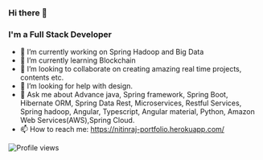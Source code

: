 ### Hi there 👋

### I'm a Full Stack Developer  

- 🔭 I’m currently working on Spring Hadoop and Big Data
- 🌱 I’m currently learning Blockchain 
- 👯 I’m looking to collaborate on creating amazing real time projects, contents etc.
- 🤔 I’m looking for help with design.
- 💬 Ask me about Advance java, Spring framework, Spring Boot, Hibernate ORM, Spring Data Rest, Microservices, Restful Services, Spring hadoop, Angular, Typescript, Angular material, Python, Amazon Web Services(AWS),Spring Cloud.
- 📫 How to reach me: https://nitinraj-portfolio.herokuapp.com/

![Profile views](https://gpvc.arturio.dev/nitinraj2001)
